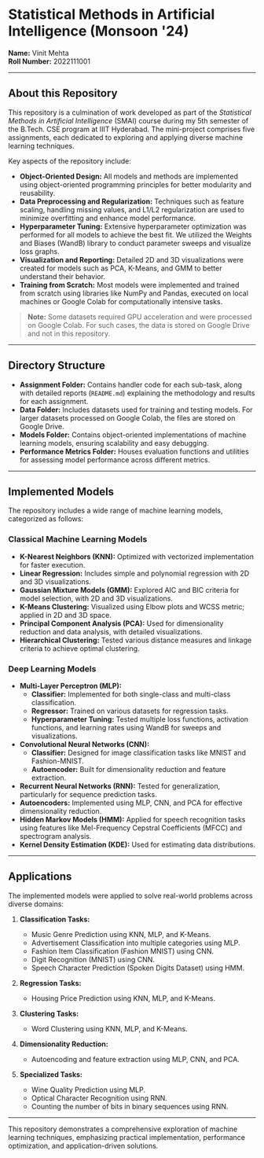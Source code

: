 # Statistical Methods in Artificial Intelligence (Monsoon '24)  

**Name:** Vinit Mehta  
**Roll Number:** 2022111001  

---

## About this Repository  

This repository is a culmination of work developed as part of the *Statistical Methods in Artificial Intelligence* (SMAI) course during my 5th semester of the B.Tech. CSE program at IIIT Hyderabad. The mini-project comprises five assignments, each dedicated to exploring and applying diverse machine learning techniques.  

Key aspects of the repository include:  
- **Object-Oriented Design:** All models and methods are implemented using object-oriented programming principles for better modularity and reusability.  
- **Data Preprocessing and Regularization:** Techniques such as feature scaling, handling missing values, and L1/L2 regularization are used to minimize overfitting and enhance model performance.  
- **Hyperparameter Tuning:** Extensive hyperparameter optimization was performed for all models to achieve the best fit. We utilized the Weights and Biases (WandB) library to conduct parameter sweeps and visualize loss graphs.  
- **Visualization and Reporting:** Detailed 2D and 3D visualizations were created for models such as PCA, K-Means, and GMM to better understand their behavior.  
- **Training from Scratch:** Most models were implemented and trained from scratch using libraries like NumPy and Pandas, executed on local machines or Google Colab for computationally intensive tasks.  

> **Note:** Some datasets required GPU acceleration and were processed on Google Colab. For such cases, the data is stored on Google Drive and not in this repository.  

---

## Directory Structure  

- **Assignment Folder:** Contains handler code for each sub-task, along with detailed reports (`README.md`) explaining the methodology and results for each assignment.  
- **Data Folder:** Includes datasets used for training and testing models. For larger datasets processed on Google Colab, the files are stored on Google Drive.  
- **Models Folder:** Contains object-oriented implementations of machine learning models, ensuring scalability and easy debugging.  
- **Performance Metrics Folder:** Houses evaluation functions and utilities for assessing model performance across different metrics.  

---

## Implemented Models  

The repository includes a wide range of machine learning models, categorized as follows:  

### **Classical Machine Learning Models**  
- **K-Nearest Neighbors (KNN):** Optimized with vectorized implementation for faster execution.  
- **Linear Regression:** Includes simple and polynomial regression with 2D and 3D visualizations.  
- **Gaussian Mixture Models (GMM):** Explored AIC and BIC criteria for model selection, with 2D and 3D visualizations.  
- **K-Means Clustering:** Visualized using Elbow plots and WCSS metric; applied in 2D and 3D space.  
- **Principal Component Analysis (PCA):** Used for dimensionality reduction and data analysis, with detailed visualizations.  
- **Hierarchical Clustering:** Tested various distance measures and linkage criteria to achieve optimal clustering.  

### **Deep Learning Models**  
- **Multi-Layer Perceptron (MLP):**  
  - **Classifier:** Implemented for both single-class and multi-class classification.  
  - **Regressor:** Trained on various datasets for regression tasks.  
  - **Hyperparameter Tuning:** Tested multiple loss functions, activation functions, and learning rates using WandB for sweeps and visualizations.  
- **Convolutional Neural Networks (CNN):**  
  - **Classifier:** Designed for image classification tasks like MNIST and Fashion-MNIST.  
  - **Autoencoder:** Built for dimensionality reduction and feature extraction.  
- **Recurrent Neural Networks (RNN):** Tested for generalization, particularly for sequence prediction tasks.  
- **Autoencoders:** Implemented using MLP, CNN, and PCA for effective dimensionality reduction.  
- **Hidden Markov Models (HMM):** Applied for speech recognition tasks using features like Mel-Frequency Cepstral Coefficients (MFCC) and spectrogram analysis.  
- **Kernel Density Estimation (KDE):** Used for estimating data distributions.  

---

## Applications  

The implemented models were applied to solve real-world problems across diverse domains:  

1. **Classification Tasks:**  
   - Music Genre Prediction using KNN, MLP, and K-Means.  
   - Advertisement Classification into multiple categories using MLP.  
   - Fashion Item Classification (Fashion MNIST) using CNN.  
   - Digit Recognition (MNIST) using CNN.  
   - Speech Character Prediction (Spoken Digits Dataset) using HMM.  

2. **Regression Tasks:**  
   - Housing Price Prediction using KNN, MLP, and K-Means.  

3. **Clustering Tasks:**  
   - Word Clustering using KNN, MLP, and K-Means.  

4. **Dimensionality Reduction:**  
   - Autoencoding and feature extraction using MLP, CNN, and PCA.  

5. **Specialized Tasks:**  
   - Wine Quality Prediction using MLP.  
   - Optical Character Recognition using RNN.  
   - Counting the number of bits in binary sequences using RNN.  

---

This repository demonstrates a comprehensive exploration of machine learning techniques, emphasizing practical implementation, performance optimization, and application-driven solutions.